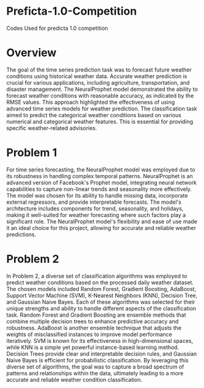 # Preficta-1.0-Competition
Codes Used for predicta 1.0 competition

# Overview
The goal of the time series prediction task was to forecast future weather conditions using historical weather data. Accurate weather prediction is crucial for various applications, including agriculture, transportation, and disaster management. The NeuralProphet model demonstrated the ability to forecast weather conditions with reasonable accuracy, as indicated by the RMSE values. This approach highlighted the effectiveness of using advanced time series models for weather prediction.
The classification task aimed to predict the categorical weather conditions based on various numerical and categorical weather features. This is essential for providing specific weather-related advisories.

# Problem 1
For time series forecasting, the NeuralProphet model was employed due to its robustness in handling complex temporal patterns. NeuralProphet is an advanced version of Facebook's Prophet model, integrating neural network capabilities to capture non-linear trends and seasonality more effectively. The model was chosen for its ability to handle missing data, incorporate external regressors, and provide interpretable forecasts. The model's architecture includes components for trend, seasonality, and holidays, making it well-suited for weather forecasting where such factors play a significant role. The NeuralProphet model's flexibility and ease of use made it an ideal choice for this project, allowing for accurate and reliable weather predictions.

# Problem 2
In Problem 2, a diverse set of classification algorithms was employed to predict weather conditions based on the processed daily weather dataset. The chosen models included Random Forest, Gradient Boosting, AdaBoost, Support Vector Machine (SVM), K-Nearest Neighbors (KNN), Decision Tree, and Gaussian Naive Bayes. Each of these algorithms was selected for their unique strengths and ability to handle different aspects of the classification task. Random Forest and Gradient Boosting are ensemble methods that combine multiple decision trees to enhance predictive accuracy and robustness. AdaBoost is another ensemble technique that adjusts the weights of misclassified instances to improve model performance iteratively. SVM is known for its effectiveness in high-dimensional spaces, while KNN is a simple yet powerful instance-based learning method. Decision Trees provide clear and interpretable decision rules, and Gaussian Naive Bayes is efficient for probabilistic classification. By leveraging this diverse set of algorithms, the goal was to capture a broad spectrum of patterns and relationships within the data, ultimately leading to a more accurate and reliable weather condition classification.
